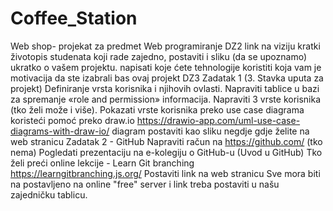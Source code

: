 # Coffee_Station
Web shop- projekat za predmet Web programiranje
DZ2
  link na viziju
  kratki životopis studenata koji rade zajedno, postaviti i sliku (da se upoznamo)
  ukratko o vašem projektu.
  napisati koje ćete tehnologije koristiti
  koja vam je motivacija da ste izabrali bas ovaj projekt
DZ3
  Zadatak 1 (3. Stavka uputa za projekt)
  Definiranje vrsta korisnika i njihovih ovlasti. Napraviti tablice u bazi za spremanje «role and permission» informacija.
  Napraviti 3 vrste korisnika (tko želi može i više).
  Pokazati vrste korisnika preko use case diagrama koristeći pomoć preko draw.io https://drawio-app.com/uml-use-case-diagrams-with-draw-io/
  diagram postaviti kao sliku negdje gdje želite na web stranicu
Zadatak 2 - GitHub
    Napraviti račun na https://github.com/ (tko nema)
    Pogledati prezentaciju na e-kolegiju o GitHub-u (Uvod u GitHub)
    Tko želi preći online lekcije - Learn Git branching https://learngitbranching.js.org/
    Postaviti link na web stranicu
    Sve mora biti na postavljeno na online "free" server i link treba postaviti u našu zajedničku tablicu.
